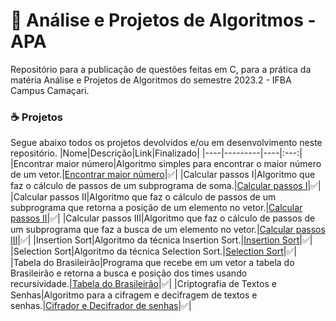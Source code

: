 # 🧪 Análise e Projetos de Algoritmos - APA
Repositório para a publicação de questões feitas em C, para a prática da matéria Análise e Projetos de Algoritmos do semestre 2023.2 - IFBA Campus Camaçari.
### ☕ Projetos
Segue abaixo todos os projetos devolvidos e/ou em desenvolvimento neste repositório.
|Nome|Descrição|Link|Finalizado|
|----|---------|----|:---:|
|Encontrar maior número|Algoritmo simples para encontrar o maior número de um vetor.|[Encontrar maior número](https://github.com/eukaualima/APA-2023.2/blob/main/An%C3%A1lise%20de%20Complexidade%20de%20Algoritmos/Exerc%C3%ADcios/exercicio_1.c)|✅|
|Calcular passos I|Algoritmo que faz o cálculo de passos de um subprograma de soma.|[Calcular passos I](https://github.com/eukaualima/APA-2023.2/blob/main/An%C3%A1lise%20de%20Complexidade%20de%20Algoritmos/Exemplos/exemplo_1.c)|✅|
|Calcular passos II|Algoritmo que faz o cálculo de passos de um subprograma que retorna a posição de um elemento no vetor.|[Calcular passos II](https://github.com/eukaualima/APA-2023.2/blob/main/An%C3%A1lise%20de%20Complexidade%20de%20Algoritmos/Exemplos/exemplo_2.c)|✅|
|Calcular passos III|Algoritmo que faz o cálculo de passos de um subprograma que faz a busca de um elemento no vetor.|[Calcular passos III](https://github.com/eukaualima/APA-2023.2/blob/main/An%C3%A1lise%20de%20Complexidade%20de%20Algoritmos/Exemplos/exemplo_3.c)|✅|
|Insertion Sort|Algoritmo da técnica Insertion Sort.|[Insertion Sort](https://github.com/eukaualima/APA-2023.2/blob/main/An%C3%A1lise%20de%20Complexidade%20de%20Algoritmos/Exerc%C3%ADcios/Algoritmos%20de%20ordena%C3%A7%C3%A3o/ordenacao_insertionsort.c)|✅|
|Selection Sort|Algoritmo da técnica Selection Sort.|[Selection Sort](https://github.com/eukaualima/APA-2023.2/blob/main/An%C3%A1lise%20de%20Complexidade%20de%20Algoritmos/Exerc%C3%ADcios/Algoritmos%20de%20ordena%C3%A7%C3%A3o/ordenacao_selectionsort.c)|✅|
|Tabela do Brasileirão|Programa que recebe em um vetor a tabela do Brasileirão e retorna a busca e posição dos times usando recursividade.|[Tabela do Brasileirão](https://github.com/eukaualima/APA-2023.2/blob/main/An%C3%A1lise%20de%20Complexidade%20de%20Algoritmos/Exemplos/exemplo_2.c)|✅|
|Criptografia de Textos e Senhas|Algoritmo para a cifragem e decifragem de textos e senhas.|[Cifrador e Decifrador de senhas](https://github.com/eukaualima/APA-2023.2/tree/main/Cifrador%20e%20Decifrador%20de%20senhas)|✅|
